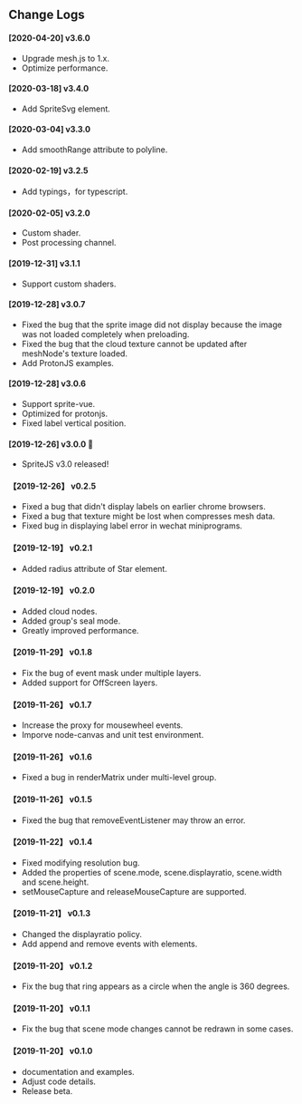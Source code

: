 ## Change Logs

#### [2020-04-20] v3.6.0

- Upgrade mesh.js to 1.x.
- Optimize performance.

#### [2020-03-18] v3.4.0

- Add SpriteSvg element.

#### [2020-03-04] v3.3.0

- Add smoothRange attribute to polyline.

#### [2020-02-19] v3.2.5

- Add typings，for typescript.

#### [2020-02-05] v3.2.0

- Custom shader.
- Post processing channel.

#### [2019-12-31] v3.1.1

- Support custom shaders.

#### [2019-12-28] v3.0.7

- Fixed the bug that the sprite image did not display because the image was not loaded completely when preloading.
- Fixed the bug that the cloud texture cannot be updated after meshNode's texture loaded.
- Add ProtonJS examples.

#### [2019-12-28] v3.0.6

- Support sprite-vue.
- Optimized for protonjs.
- Fixed label vertical position.

#### [2019-12-26] v3.0.0 🚀

- SpriteJS v3.0 released!

#### 【2019-12-26】 v0.2.5

- Fixed a bug that didn't display labels on earlier chrome browsers.
- Fixed a bug that texture might be lost when compresses mesh data.
- Fixed bug in displaying label error in wechat miniprograms.

#### 【2019-12-19】 v0.2.1

- Added radius attribute of Star element.

#### 【2019-12-19】 v0.2.0

- Added cloud nodes.
- Added group's seal mode.
- Greatly improved performance.

#### 【2019-11-29】 v0.1.8

- Fix the bug of event mask under multiple layers.
- Added support for OffScreen layers.

#### 【2019-11-26】 v0.1.7

- Increase the proxy for mousewheel events.
- Imporve node-canvas and unit test environment.

#### 【2019-11-26】 v0.1.6

- Fixed a bug in renderMatrix under multi-level group.

#### 【2019-11-26】 v0.1.5

- Fixed the bug that removeEventListener may throw an error.

#### 【2019-11-22】 v0.1.4

- Fixed modifying resolution bug.
- Added the properties of scene.mode, scene.displayratio, scene.width and scene.height.
- setMouseCapture and releaseMouseCapture are supported.

#### 【2019-11-21】 v0.1.3

- Changed the displayratio policy.
- Add append and remove events with elements.

#### 【2019-11-20】 v0.1.2

- Fix the bug that ring appears as a circle when the angle is 360 degrees.

#### 【2019-11-20】 v0.1.1

- Fix the bug that scene mode changes cannot be redrawn in some cases.

#### 【2019-11-20】 v0.1.0

- documentation and examples.
- Adjust code details.
- Release beta.
